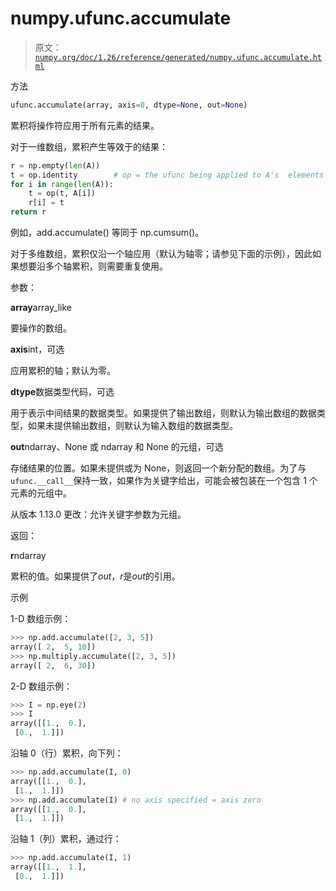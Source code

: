 # numpy.ufunc.accumulate

> 原文：[`numpy.org/doc/1.26/reference/generated/numpy.ufunc.accumulate.html`](https://numpy.org/doc/1.26/reference/generated/numpy.ufunc.accumulate.html)

方法

```py
ufunc.accumulate(array, axis=0, dtype=None, out=None)
```

累积将操作符应用于所有元素的结果。

对于一维数组，累积产生等效于的结果：

```py
r = np.empty(len(A))
t = op.identity        # op = the ufunc being applied to A's  elements
for i in range(len(A)):
    t = op(t, A[i])
    r[i] = t
return r 
```

例如，add.accumulate() 等同于 np.cumsum()。

对于多维数组，累积仅沿一个轴应用（默认为轴零；请参见下面的示例），因此如果想要沿多个轴累积，则需要重复使用。

参数：

**array**array_like

要操作的数组。

**axis**int，可选

应用累积的轴；默认为零。

**dtype**数据类型代码，可选

用于表示中间结果的数据类型。如果提供了输出数组，则默认为输出数组的数据类型，如果未提供输出数组，则默认为输入数组的数据类型。

**out**ndarray、None 或 ndarray 和 None 的元组，可选

存储结果的位置。如果未提供或为 None，则返回一个新分配的数组。为了与`ufunc.__call__`保持一致，如果作为关键字给出，可能会被包装在一个包含 1 个元素的元组中。

从版本 1.13.0 更改：允许关键字参数为元组。

返回：

**r**ndarray

累积的值。如果提供了*out*，*r*是*out*的引用。

示例

1-D 数组示例：

```py
>>> np.add.accumulate([2, 3, 5])
array([ 2,  5, 10])
>>> np.multiply.accumulate([2, 3, 5])
array([ 2,  6, 30]) 
```

2-D 数组示例：

```py
>>> I = np.eye(2)
>>> I
array([[1.,  0.],
 [0.,  1.]]) 
```

沿轴 0（行）累积，向下列：

```py
>>> np.add.accumulate(I, 0)
array([[1.,  0.],
 [1.,  1.]])
>>> np.add.accumulate(I) # no axis specified = axis zero
array([[1.,  0.],
 [1.,  1.]]) 
```

沿轴 1（列）累积，通过行：

```py
>>> np.add.accumulate(I, 1)
array([[1.,  1.],
 [0.,  1.]]) 
```
